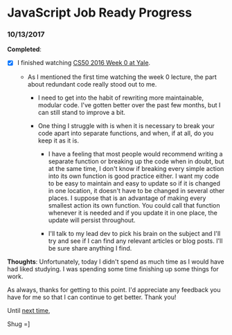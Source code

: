 # JavaScript Job Ready Progress

### 10/13/2017

**Completed**:

- [X] I finished watching [CS50 2016 Week 0 at Yale](https://www.youtube.com/watch?v=z6qATR0VLnk).

  - As I mentioned the first time watching the week 0 lecture, the part about redundant code really stood out to me.

    - I need to get into the habit of rewriting more maintainable, modular code. I've gotten better over the past few months, but I can still stand to improve a bit.

    - One thing I struggle with is when it is necessary to break your code apart into separate functions, and when, if at all, do you keep it as it is.

      -  I have a feeling that most people would recommend writing a separate function or breaking up the code when in doubt, but at the same time, I don't know if breaking every simple action into its own function is good practice either. I want my code to be easy to maintain and easy to update so if it is changed in one location, it doesn't have to be changed in several other places. I suppose that is an advantage of making every smallest action its own function. You could call that function whenever it is needed and if you update it in one place, the update will persist throughout.

      - I'll talk to my lead dev to pick his brain on the subject and I'll try and see if I can find any relevant articles or blog posts. I'll be sure share anything I find.

**Thoughts**: Unfortunately, today I didn't spend as much time as I would have had liked studying. I was spending some time finishing up some things for work.

As always, thanks for getting to this point. I'd appreciate any feedback you have for me so that I can continue to get better. Thank you!

Until [next time](10_14_17.md),

Shug =]
